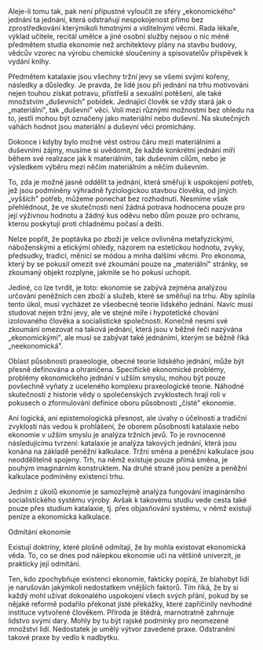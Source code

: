 Aleje-li tomu tak, pak není přípustné vyloučit ze sféry „ekonomického" jednání ta jednání, která odstraňují nespokojenost přímo bez zprostředkování kterýmikoli hmotnými a viditelnými věcmi. Rada lékaře, výklad učitele, recitál umělce a jiné osobní služby nejsou o nic méně předmětem studia ekonomie než architektovy plány na stavbu budovy, vědcův vzorec na výrobu chemické sloučeniny a spisovatelův příspěvek k vydání knihy.

Předmětem katalaxie jsou všechny tržní jevy se všemi svými kořeny, následky a důsledky. Je pravda, že lidé jsou při jednání na trhu motivováni nejen touhou získat potravu, přístřeší a sexuální potěšení, ale také množstvím „duševních" pobídek. Jednající člověk se vždy stará jak o „materiální", tak „duševní" věci. Volí mezi různými možnostmi bez ohledu na to, jestli mohou být označeny jako materiální nebo duševní. Na skutečných vahách hodnot jsou materiální a duševní věci promíchány.

Dokonce i kdyby bylo možné vést ostrou čáru mezi materiálními a duševními zájmy, musíme si uvědomit, že každé konkrétní jednání míří během své realizace jak k materiálním, tak duševním cílům, nebo je výsledkem výběru mezi něčím materiálním a něčím duševním.

To, zda je možné jasně oddělit ta jednání, která směřují k uspokojení potřeb, jež jsou podmíněny výhradně fyziologickou stavbou člověka, od jiných „vyšších" potřeb, můžeme ponechat bez rozhodnutí. Nesmíme však přehlédnout, že ve skutečnosti není žádná potrava hodnocena pouze pro její výživnou hodnotu a žádný kus oděvu nebo dům pouze pro ochranu, kterou poskytují proti chladnému počasí a dešti.

Nelze popřít, že poptávka po zboží je velice ovlivněna metafyzickými, náboženskými a etickými ohledy, názorem na estetickou hodnotu, zvyky, předsudky, tradicí, měnící se módou a mnha dalšími věcmi. Pro ekonoma, který by se pokusil omezit své zkoumání pouze na „materiální" stránky, se zkoumaný objekt rozplyne, jakmile se ho pokusí uchopit.

Jediné, co lze tvrdit, je toto: ekonomie se zabývá zejména analýzou určování peněžních cen zboží a služeb, které se směňují na trhu. Aby splnila tento úkol, musí vycházet ze všeobecné teorie lidského jednání. Navíc musí studovat nejen tržní jevy, ale ve stejné míře i hypotetické chování izolovaného člověka a socialistické společnosti. Konečně nesmí své zkoumání omezovat na taková jednání, která jsou v běžné řeči nazývána „ekonomickými", ale musí se zabývat také jednáními, kterým se běžně říká „neekonomická".

Oblast působnosti praxeologie, obecné teorie lidského jednání, může být přesně definována a ohraničena. Specifické ekonomické problémy, problémy ekonomického jednání v užším smyslu, mohou být pouze povšechně vyňaty z uceleného komplexu praxeologické teorie. Náhodné skutečnosti z historie vědy o společenských zvyklostech hrají roli v pokusech o zformulování definice oboru působnosti „čisté" ekonomie.

Ani logická, ani epistemologická přesnost, ale úvahy o účelnosti a tradiční zvyklosti nás vedou k prohlášení, že oborem působnosti katalaxie nebo ekonomie v užším smyslu je analýza tržních jevů. To je rovnocenné následujícímu tvrzení: katalaxie je analýza takových jednání, která jsou konána na základě peněžní kalkulace. Tržní směna a peněžní kalkulace jsou neoddělitelně spojeny. Trh, na němž existuje pouze přímá směna, je pouhým imaginárním konstruktem. Na druhé straně jsou peníze a peněžní kalkulace podmíněny existencí trhu.

Jedním z úkolů ekonomie je samozřejmě analýza fungování imaginárního socialistického systému výroby. Avšak k takovému studiu vede cesta také pouze přes studium katalaxie, tj. přes objasňování systému, v němž existují peníze a ekonomická kalkulace.

Odmítání ekonomie

Existují doktríny, které plošně odmítají, že by mohla existovat ekonomická věda. To, co se dnes pod nálepkou ekonomie učí na většině univerzit, je prakticky její odmítání.

Ten, kdo zpochybňuje existenci ekonomie, fakticky popírá, že blahobyt lidí je narušován jakýmkoli nedostatkem vnějších faktorů. Tím říká, že by si každý mohl užívat dokonalého uspokojení všech svých přání, pokud by se nějaké reformě podařilo překonat jisté překážky, které zapříčinily nevhodné instituce vytvořené člověkem. Příroda je štědrá, marnotratně zahrnuje lidstvo svými dary. Mohly by tu být rajské podmínky pro neomezené množství lidí. Nedostatek je umělý výtvor zavedené praxe. Odstranění takové praxe by vedlo k nadbytku.